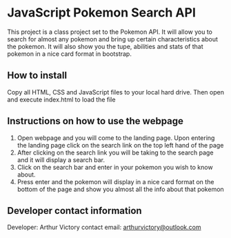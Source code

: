 # JavaScript Pokemon Search API

This project is a class project set to the Pokemon API. It will allow you to search for almost any pokemon and bring up certain characteristics about the pokemon.
It will also show you the tupe, abilities and stats of that pokemon in a nice card format in bootstrap.

## How to install

Copy all HTML, CSS and JavaScript files to your local hard drive. Then open and execute index.html to load the file

## Instructions on how to use the webpage

1. Open webpage and you will come to the landing page. Upon entering the landing page click on the search link on the top left hand of the page
2. After clicking on the search link you will be taking to the search page and it will display a search bar.
3. Click on the search bar and enter in your pokemon you wish to know about.
4. Press enter and the pokemon will display in a nice card format on the bottom of the page and show you almost all the info about that pokemon

## Developer contact information

Developer: Arthur Victory
contact email: arthurvictory@outlook.com